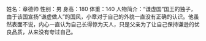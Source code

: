 姓名：章德帅
性别：男
身高：180
体重：140
人物简介：“谦虚国”国王的独子，由于该国宣扬“谦虚做人”的国风，小章对于自己的外貌一直没有正确的认识。他虽然表面不说，内心一直认为自己长得惊为天人，只是父亲为了让自己保持谦逊的优良品质，从来没有夸过自己。

